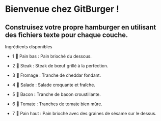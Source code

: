 # **Bienvenue chez GitBurger !**
## **Construisez votre propre hamburger en utilisant des fichiers texte pour chaque couche.**
Ingrédients disponibles

- 1 🍞 Pain bas : Pain brioché du dessous.

- 2 🥩 Steak : Steak de bœuf grillé à la perfection.

- 3 🧀 Fromage : Tranche de cheddar fondant.

- 4 🥬 Salade : Salade croquante et fraîche.

- 5 🥓 Bacon : Tranche de bacon croustillante.

- 6 🍅 Tomate : Tranches de tomate bien mûre.

- 7 🥯 Pain haut : Pain brioché avec des graines de sésame sur le dessus.
